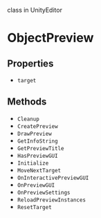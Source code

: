 class in UnityEditor
# ObjectPreview

## Properties
- `target`
## Methods
- `Cleanup`
- `CreatePreview`
- `DrawPreview`
- `GetInfoString`
- `GetPreviewTitle`
- `HasPreviewGUI`
- `Initialize`
- `MoveNextTarget`
- `OnInteractivePreviewGUI`
- `OnPreviewGUI`
- `OnPreviewSettings`
- `ReloadPreviewInstances`
- `ResetTarget`
